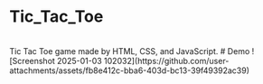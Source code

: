 # Tic_Tac_Toe
<br>
Tic Tac Toe game made by HTML, CSS, and JavaScript.
# Demo
![Screenshot 2025-01-03 102032](https://github.com/user-attachments/assets/fb8e412c-bba6-403d-bc13-39f49392ac39)
